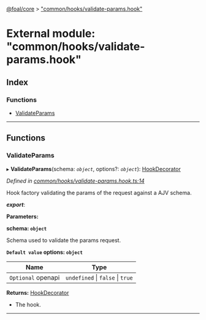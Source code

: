 [@foal/core](../README.md) > ["common/hooks/validate-params.hook"](../modules/_common_hooks_validate_params_hook_.md)

# External module: "common/hooks/validate-params.hook"

## Index

### Functions

* [ValidateParams](_common_hooks_validate_params_hook_.md#validateparams)

---

## Functions

<a id="validateparams"></a>

###  ValidateParams

▸ **ValidateParams**(schema: *`object`*, options?: *`object`*): [HookDecorator](_core_hooks_.md#hookdecorator)

*Defined in [common/hooks/validate-params.hook.ts:14](https://github.com/FoalTS/foal/blob/aac11366/packages/core/src/common/hooks/validate-params.hook.ts#L14)*

Hook factory validating the params of the request against a AJV schema.

*__export__*: 

**Parameters:**

**schema: `object`**

Schema used to validate the params request.

**`Default value` options: `object`**

| Name | Type |
| ------ | ------ |
| `Optional` openapi | `undefined` \| `false` \| `true` |

**Returns:** [HookDecorator](_core_hooks_.md#hookdecorator)
*   The hook.

___

